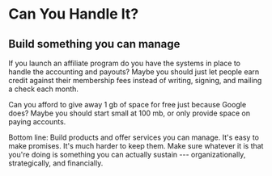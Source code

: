 Can You Handle It?
==================

Build something you can manage
------------------------------

If you launch an affiliate program do you have the systems in place to
handle the accounting and payouts? Maybe you should just let people earn
credit against their membership fees instead of writing, signing, and
mailing a check each month.

Can you afford to give away 1 gb of space for free just because Google
does? Maybe you should start small at 100 mb, or only provide space on
paying accounts.

Bottom line: Build products and offer services you can manage. It\'s
easy to make promises. It\'s much harder to keep them. Make sure
whatever it is that you\'re doing is something you can actually sustain
--- organizationally, strategically, and financially.
